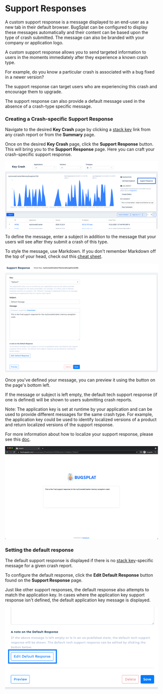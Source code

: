 # Support Responses

A custom support response is a message displayed to an end-user as a new tab in their default browser. BugSplat can be configured to display these messages automatically and their content can be based upon the type of crash submitted. The message can also be branded with your company or application logo.  

A custom support response allows you to send targeted information to users in the moments immediately after they experience a known crash type.

For example, do you know a particular crash is associated with a bug fixed in a newer version?

The support response can target users who are experiencing this crash and encourage them to upgrade.

The support response can also provide a default message used in the absence of a crash-type specific message. 

### Creating a Crash-specific Support Response

Navigate to the desired **Key Crash** page by clicking a [stack key](../../education/bugsplat-terminology.md#stack-key) link from any crash report or from the **Summary** page.

Once on the desired **Key Crash** page, click the **Support Response** button. This will bring you to the **Support Response** page. Here you can craft your crash-specific support response.  

![Support Response Button](../../.gitbook/assets/support-response-1.png)

To define the message, enter a subject in addition to the message that your users will see after they submit a crash of this type.

To style the message, use Markdown. If you don't remember Markdown off the top of your head, check out this [cheat sheet](https://www.markdownguide.org/cheat-sheet/).

![Support Response Editor](../../.gitbook/assets/support-response-2.png)

Once you've defined your message, you can preview it using the button on the page's bottom left.

If the message or subject is left empty, the default tech support response \(if one is defined\) will be shown to users submitting crash reports.

Note: The application key is set at runtime by your application and can be used to provide different messages for the same crash type. For example, the application key could be used to identify localized versions of a product and return localized versions of the support response. 

For more information about how to localize your support response, please see this [doc](../../education/faq/localized-support-responses-for-windows-c++-.net-and-macos.md).

![End User Support Response Page](../../.gitbook/assets/support-response-3.png)

### Setting the default response

The default support response is displayed if there is no [stack key](../../education/bugsplat-terminology.md#stack-key)-specific message for a given crash report.‌

To configure the default response, click the **Edit Default Response** button found on the **Support Response** page.‌

Just like other support responses, the default response also attempts to match the application key. In cases where the application key support response isn't defined, the default application key message is displayed.

![Edit Default Response](../../.gitbook/assets/support-response-4.png)
